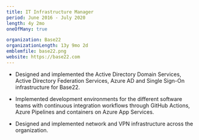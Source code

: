 ```yaml
---
title: IT Infrastructure Manager
period: June 2016 - July 2020
length: 4y 2mo
oneOfMany: true

organization: Base22
organizationLength: 13y 9mo 2d
emblemfile: base22.png
website: https://base22.com
---
```

* Designed and implemented the Active Directory Domain Services, Active Directory Federation Services, Azure AD and Single Sign-On infrastructure for Base22.

* Implemented development environments for the different software teams with continuous integration workflows through GitHub Actions, Azure Pipelines and containers on Azure App Services.

* Designed and implemented network and VPN infrastructure across the organization.